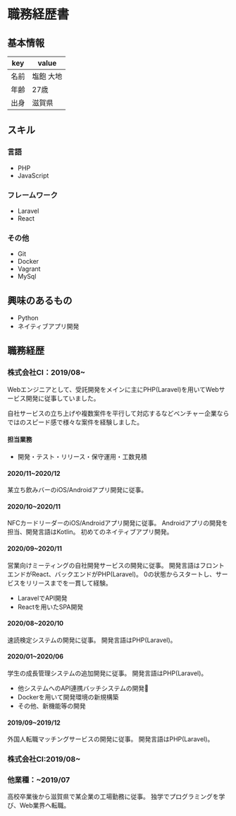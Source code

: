 # 職務経歴書

## 基本情報

|key|value|
|---|-----|
|名前|塩飽 大地|
|年齢|27歳|
|出身|滋賀県|

## スキル
### 言語
- PHP
- JavaScript
### フレームワーク
- Laravel
- React
### その他
- Git
- Docker
- Vagrant
- MySql

## 興味のあるもの
- Python
- ネイティブアプリ開発

## 職務経歴

### 株式会社CI：2019/08~
Webエンジニアとして、受託開発をメインに主にPHP(Laravel)を用いてWebサービス開発に従事していました。

自社サービスの立ち上げや複数案件を平行して対応するなどベンチャー企業ならではのスピード感で様々な案件を経験しました。

#### 担当業務
- 開発・テスト・リリース・保守運用・工数見積

#### 2020/11~2020/12
某立ち飲みバーのiOS/Androidアプリ開発に従事。

#### 2020/10~2020/11
NFCカードリーダーのiOS/Androidアプリ開発に従事。
Androidアプリの開発を担当、開発言語はKotlin。
初めてのネイティブアプリ開発。

#### 2020/09~2020/11
営業向けミーティングの自社開発サービスの開発に従事。
開発言語はフロントエンドがReact、バックエンドがPHP(Laravel)。
0の状態からスタートし、サービスをリリースまでを一貫して経験。

- LaravelでAPI開発
- Reactを用いたSPA開発

#### 2020/08~2020/10
速読検定システムの開発に従事。
開発言語はPHP(Laravel)。

#### 2020/01~2020/06
学生の成長管理システムの追加開発に従事。
開発言語はPHP(Laravel)。
- 他システムへのAPI連携バッチシステムの開発
- Dockerを用いて開発環境の新規構築
- その他、新機能等の開発

#### 2019/09~2019/12
外国人転職マッチングサービスの開発に従事。
開発言語はPHP(Laravel)。

### 株式会社CI:2019/08~

### 他業種：~2019/07
高校卒業後から滋賀県で某企業の工場勤務に従事。
独学でプログラミングを学び、Web業界へ転職。